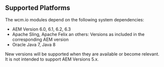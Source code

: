 ## Supported Platforms

The wcm.io modules depend on the following system dependencies:

* AEM Version 6.0, 6.1, 6.2, 6.3
* Apache Sling, Apache Felix an others: Versions as included in the corresponding AEM version
* Oracle Java 7, Java 8

New versions will be supported when they are available or become relevant. It is not intended to support AEM Versions 5.x.
